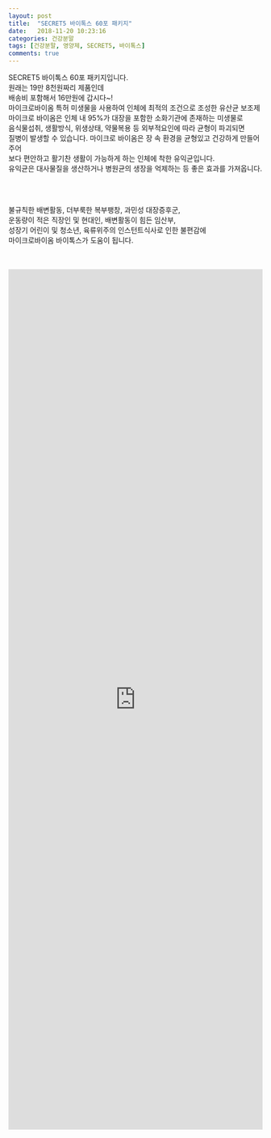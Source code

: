 ```yaml
---
layout: post
title:  "SECRET5​ 바이톡스 60포 패키지"
date:   2018-11-20 10:23:16
categories: 건강분말
tags: [건강분말, 영양제, SECRET5, 바이톡스]
comments: true
---
```



SECRET5​ 바이톡스 60포 패키지입니다.
<br>
원래는 19만 8천원짜리 제품인데 
<br>
배송비 포함해서 16만원에 갑시다~!
<br>
마이크로바이옴 특허 미생물을 사용하여 인체에 최적의 조건으로 조성한 유산균 보조제
<br>
마이크로 바이옴은 인체 내 95%가 대장을 포함한 소화기관에 존재하는 미생물로 
<br>
음식물섭취, 생활방식, 위생상태, 약물복용 등 외부적요인에 따라 균형이 파괴되면 
<br>
질병이 발생할 수 있습니다. 마이크로 바이옴은 장 속 환경을 균형있고 건강하게 만들어주어
<br>
보다 편안하고 활기찬 생활이 가능하게 하는 인체에 착한 유익균입니다.
<br>
유익균은 대사물질을 생산하거나 병원균의 생장을 억제하는 등 좋은 효과를 가져옵니다.


<br>
<br>

불규칙한 배변활동, 더부룩한 복부팽창, 과민성 대장증후군,
<br>
운동량이 적은 직장인 및 현대인, 배변활동이 힘든 임산부,
<br>
성장기 어린이 및 청소년, 육류위주의 인스턴트식사로 인한 불편감에
<br>
마이크로바이옴 바이톡스가 도움이 됩니다.

<br>
<br>

<img class="image" src="https://4.bp.blogspot.com/-57uBrzM9I98/XAqYpuP7FQI/AAAAAAAABB4/XxDiR3eL_48okj9idptecDuYXR-M0J3kgCLcBGAs/s320/20181208_005748.jpg" alt=""/>
<br>
<img class="image" src="http://nbbang.co.kr/data/webedit/20181108144939_whwuormr.jpg" alt=""/>  
<br>
<iframe src="https://docs.google.com/forms/d/e/1FAIpQLSeEvIXBvCibZhGjtmeVozOvMckfcy5ZRYP0FBEAoO96K635dg/viewform?embedded=true" width="100%" height="1702" frameborder="0" marginheight="0" marginwidth="0">로드 중...</iframe>